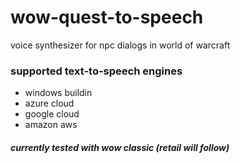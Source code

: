 # wow-quest-to-speech
voice synthesizer for npc dialogs in world of warcraft

### supported text-to-speech engines
* windows buildin
* azure cloud
* google cloud 
* amazon aws

##### currently tested with wow classic (retail will follow)
